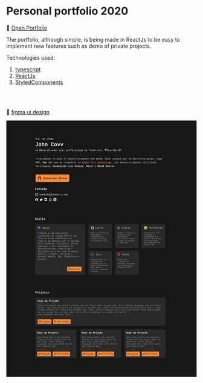 # Personal portfolio 2020

🔗 [Open Portfolio](https://johncovv.com)

The portfolio, although simple, is being made in ReactJs to be easy to implement new features such as demo of private projects.

Technologies used:

1. [typescript](https://github.com/microsoft/TypeScript)
2. [ReactJs](https://github.com/facebook/react)
3. [StyledComponents](https://github.com/styled-components/styled-components)

<br>
<br>

🔗 [figma ui design](https://www.figma.com/file/ye5EZZmb9yJq9DshE9BgK9/Profile?node-id=1%3A2)

<div align="center">
	<img src="./assets/preview.png">
</div>
